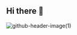 ## Hi there 👋
![github-header-image(1)](https://github.com/user-attachments/assets/5a0d83f3-ade5-483c-bc41-9b3c47ab006f)

<!--
**Ekuesky/Ekuesky** is a ✨ _special_ ✨ repository because its `README.md` (this file) appears on your GitHub profile.

Here are some ideas to get you started:

- 🔭 I’m currently working on ...
- 🌱 I’m currently learning ...
- 👯 I’m looking to collaborate on ...
- 🤔 I’m looking for help with ...
- 💬 Ask me about ...
- 📫 How to reach me: ...
- 😄 Pronouns: ...
- ⚡ Fun fact: ...
-->
